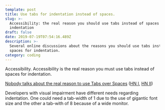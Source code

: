 ```yaml
---
template: post
title: Use tabs for indentation instead of spaces.
slug: >-
  Accessibility: the real reason you should use tabs instead of spaces for
  indentation
draft: false
date: 2019-07-19T07:54:16.489Z
description: >-
  Several online discussions about the reasons you should use tabs instead of
  spaces for indentation.
category: coding
---
```

Accessibility. Accessibility is the real reason you must use tabs instead of spaces for indentation.  

[Nobody talks about the real reason to use Tabs over Spaces](https://www.reddit.com/r/javascript/comments/c8drjo/nobody_talks_about_the_real_reason_to_use_tabs/) ([HN I](https://news.ycombinator.com/item?id=20381027), [HN II](https://news.ycombinator.com/item?id=20341354))

Developers with visual impairment have different needs regarding indentation. One could need a tab-width of 1 due to the use of gigantic font size and the other a tab-with of 8 because of a wide monitor.
